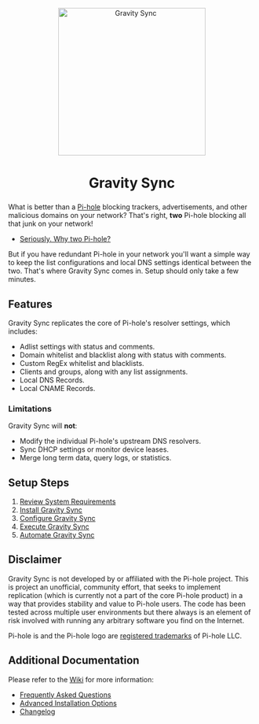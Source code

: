 <p align="center">
<img src="https://vmstan.com/content/images/2021/02/gs-logo.svg" width="300" alt="Gravity Sync">
</p>

<span align="center">

# Gravity Sync

</span>

###

What is better than a [Pi-hole](https://github.com/pi-hole/pi-hole) blocking trackers, advertisements, and other malicious domains on your network? That's right, **two** Pi-hole blocking all that junk on your network! 

- [Seriously. Why two Pi-hole?](https://github.com/vmstan/gravity-sync/wiki/Frequent-Questions#why-do-i-need-more-than-one-pi-hole)

But if you have redundant Pi-hole in your network you'll want a simple way to keep the list configurations and local DNS settings identical between the two. That's where Gravity Sync comes in. Setup should only take a few minutes.

## Features

Gravity Sync replicates the core of Pi-hole's resolver settings, which includes:

- Adlist settings with status and comments.
- Domain whitelist and blacklist along with status with comments.
- Custom RegEx whitelist and blacklists.
- Clients and groups, along with any list assignments.
- Local DNS Records.
- Local CNAME Records.

### Limitations

Gravity Sync will **not**:

- Modify the individual Pi-hole's upstream DNS resolvers.
- Sync DHCP settings or monitor device leases.
- Merge long term data, query logs, or statistics.

## Setup Steps

1. [Review System Requirements](https://github.com/vmstan/gravity-sync/wiki/System-Requirements)
2. [Install Gravity Sync](https://github.com/vmstan/gravity-sync/wiki/Installing)
3. [Configure Gravity Sync](https://github.com/vmstan/gravity-sync/wiki/Installing#configuration)
4. [Execute Gravity Sync](https://github.com/vmstan/gravity-sync/wiki/Installing#execution)
5. [Automate Gravity Sync](https://github.com/vmstan/gravity-sync/wiki/Installing#automation)

## Disclaimer

Gravity Sync is not developed by or affiliated with the Pi-hole project. This is project an unofficial, community effort, that seeks to implement replication (which is currently not a part of the core Pi-hole product) in a way that provides stability and value to Pi-hole users. The code has been tested across multiple user environments but there always is an element of risk involved with running any arbitrary software you find on the Internet.

Pi-hole is and the Pi-hole logo are [registered trademarks](https://pi-hole.net/trademark-rules-and-brand-guidelines/) of Pi-hole LLC.

## Additional Documentation

Please refer to the [Wiki](https://github.com/vmstan/gravity-sync/wiki) for more information:

- [Frequently Asked Questions](https://github.com/vmstan/gravity-sync/wiki/Frequent-Questions)
- [Advanced Installation Options](https://github.com/vmstan/gravity-sync/wiki/Under-The-Covers)
- [Changelog](https://github.com/vmstan/gravity-sync/wiki/Changelog)
